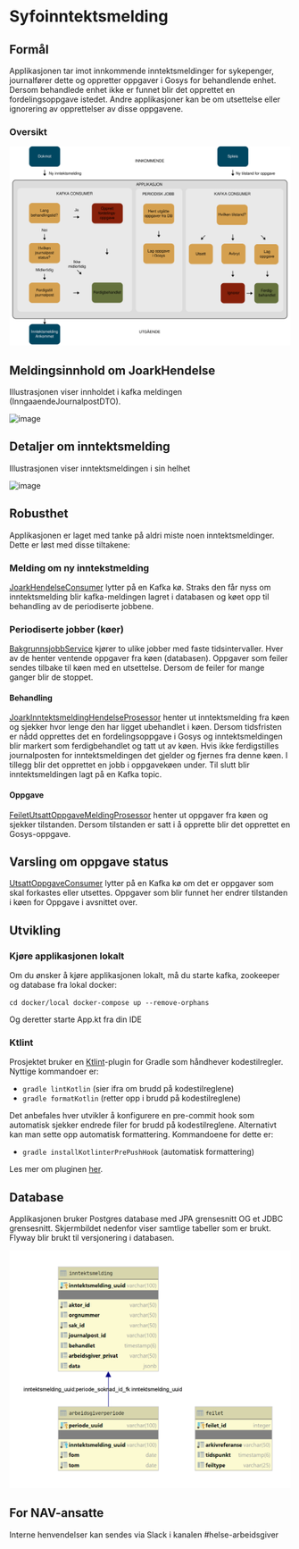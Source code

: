 # Syfoinntektsmelding

## Formål
Applikasjonen tar imot innkommende inntektsmeldinger for sykepenger, journalfører dette og oppretter oppgaver i
Gosys for behandlende enhet. Dersom behandlede enhet ikke er funnet blir det opprettet en fordelingsoppgave istedet.
Andre applikasjoner kan be om utsettelse eller ignorering av opprettelser av disse oppgavene.

### Oversikt

![image](docs/hovedflyt.svg)

## Meldingsinnhold om JoarkHendelse
Illustrasjonen viser innholdet i kafka meldingen (InngaaendeJournalpostDTO).

![image](docs/InngaaendeJournalpostDTO.png)

## Detaljer om inntektsmelding
Illustrasjonen viser inntektsmeldingen i sin helhet

![image](docs/inntektsmelding.png)

## Robusthet
Applikasjonen er laget med tanke på aldri miste noen inntektsmeldinger. Dette er løst med disse tiltakene:

### Melding om ny inntekstmelding
[JoarkHendelseConsumer](/src/main/kotlin/no/nav/syfo/kafkamottak/JoarkHendelseConsumer) lytter på en 
Kafka kø. Straks den får nyss om inntektsmelding blir kafka-meldingen lagret i databasen og køet opp til behandling av de
periodiserte jobbene.

### Periodiserte jobber (køer)
[BakgrunnsjobbService](/src/main/kotlin/no/nav/syfo/bakgrunnsjobb/BakgrunnsjobbService) kjører to ulike jobber med faste
tidsintervaller. Hver av de henter ventende oppgaver fra køen (databasen). Oppgaver som feiler sendes tilbake til køen 
med en utsettelse. Dersom de feiler for mange ganger blir de stoppet.

#### Behandling
[JoarkInntektsmeldingHendelseProsessor](/src/main/kotlin/no/nav/syfo/kafkamottak/JoarkInntektsmeldingHendelseProsessor) henter 
ut inntektsmelding fra køen og sjekker hvor lenge den har ligget ubehandlet i køen. Dersom tidsfristen er nådd opprettes
det en fordelingsoppgave i Gosys og inntektsmeldingen blir markert som ferdigbehandlet og tatt ut av køen. Hvis ikke
ferdigstilles journalposten for inntektsmeldingen det gjelder og fjernes fra denne køen. I tillegg blir det opprettet 
en jobb i oppgavekøen under. Til slutt blir inntektsmeldingen lagt på en Kafka topic. 

#### Oppgave
[FeiletUtsattOppgaveMeldingProsessor](/src/main/kotlin/no/nav/syfo/utsattoppgave/FeiletUtsattOppgaveMeldingProsessor) henter 
ut oppgaver fra køen og sjekker tilstanden. Dersom tilstanden er satt i å opprette blir det opprettet en Gosys-oppgave.

## Varsling om oppgave status
[UtsattOppgaveConsumer](/src/main/kotlin/no/nav/syfo/utsattoppgave/UtsattOppgaveConsumer) lytter på en Kafka kø om det
er oppgaver som skal forkastes eller utsettes. Oppgaver som blir funnet her endrer tilstanden
i køen for Oppgave i avsnittet over.

## Utvikling

### Kjøre applikasjonen lokalt
Om du ønsker å kjøre applikasjonen lokalt, må du starte kafka, zookeeper og database fra lokal docker: 

``
cd docker/local
docker-compose up --remove-orphans
``

Og deretter starte App.kt fra din IDE


### Ktlint

Prosjektet bruker en [Ktlint](https://ktlint.github.io/)-plugin for Gradle som håndhever kodestilregler. Nyttige kommandoer er:

- `gradle lintKotlin` (sier ifra om brudd på kodestilreglene)
- `gradle formatKotlin` (retter opp i brudd på kodestilreglene)

Det anbefales hver utvikler å konfigurere en pre-commit hook som automatisk sjekker endrede filer for brudd på kodestilreglene.
Alternativt kan man sette opp automatisk formattering. Kommandoene for dette er:

- `gradle installKotlinterPrePushHook` (automatisk formattering)

Les mer om pluginen [her](https://github.com/jeremymailen/kotlinter-gradle).

## Database
Applikasjonen bruker Postgres database med JPA grensesnitt OG et JDBC grensesnitt. Skjermbildet nedenfor viser samtlige 
tabeller som er brukt.
Flyway blir brukt til versjonering i databasen.

![image](docs/datamodell.png)

## For NAV-ansatte
Interne henvendelser kan sendes via Slack i kanalen #helse-arbeidsgiver
